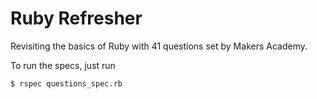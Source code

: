# Ruby Refresher

Revisiting the basics of Ruby with 41 questions set by Makers Academy.

To run the specs, just run

```sh
$ rspec questions_spec.rb
```

